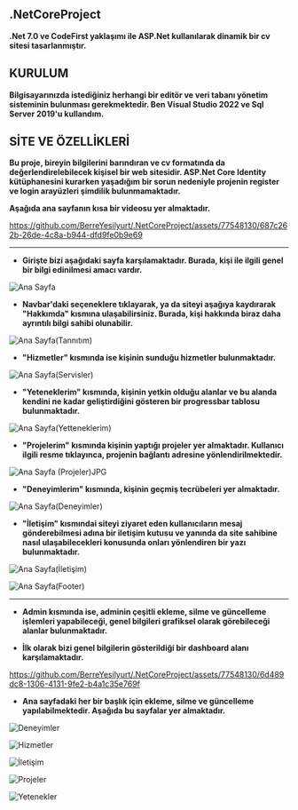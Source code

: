 ## .NetCoreProject

**.Net 7.0 ve CodeFirst yaklaşımı ile ASP.Net kullanılarak dinamik bir cv sitesi tasarlanmıştır.**

## KURULUM
**Bilgisayarınızda istediğiniz herhangi bir editör ve veri tabanı yönetim sisteminin bulunması gerekmektedir. Ben Visual Studio 2022 ve Sql Server 2019'u kullandım.**

## SİTE VE ÖZELLİKLERİ
**Bu proje, bireyin bilgilerini barındıran ve cv formatında da değerlendirelebilecek kişisel bir web sitesidir. ASP.Net Core Identity kütüphanesini kurarken yaşadığım bir sorun nedeniyle projenin register ve login arayüzleri şimdilik bulunmamaktadır.**

**Aşağıda ana sayfanın kısa bir videosu yer almaktadır.**

https://github.com/BerreYesilyurt/.NetCoreProject/assets/77548130/687c262b-26de-4c8a-b944-dfd9fe0b9e69
  
---


- **Girişte bizi aşağıdaki sayfa karşılamaktadır. Burada, kişi ile ilgili genel bir bilgi edinilmesi amacı vardır.**

![Ana Sayfa](https://github.com/BerreYesilyurt/.NetCoreProject/assets/77548130/34244a33-a979-4174-a89d-5221b44240eb)

- **Navbar'daki seçeneklere tıklayarak, ya da siteyi aşağıya kaydırarak "Hakkımda" kısmına ulaşabilirsiniz. Burada, kişi hakkında biraz daha ayrıntılı bilgi sahibi olunabilir.**

![Ana Sayfa(Tannıtım)](https://github.com/BerreYesilyurt/.NetCoreProject/assets/77548130/e38ba041-1f80-4706-97fe-a19025f8c30d)

- **"Hizmetler" kısmında ise kişinin sunduğu hizmetler bulunmaktadır.**

![Ana Sayfa(Servisler)](https://github.com/BerreYesilyurt/.NetCoreProject/assets/77548130/d2bcc765-a002-4f8a-88fb-d5f70917cd7d)

- **"Yeteneklerim" kısmında, kişinin yetkin olduğu alanlar ve bu alanda kendini ne kadar geliştirdiğini gösteren bir progressbar tablosu bulunmaktadır.**
  
![Ana Sayfa(Yetteneklerim)](https://github.com/BerreYesilyurt/.NetCoreProject/assets/77548130/4a67c9b4-3888-4f4d-a605-05cb89e6a435)

- **"Projelerim" kısmında kişinin yaptığı projeler yer almaktadır. Kullanıcı ilgili resme tıklayınca, projenin bağlantı adresine yönlendirilmektedir.**
  
![Ana Sayfa (Projeler)JPG](https://github.com/BerreYesilyurt/.NetCoreProject/assets/77548130/a57f5699-6bcb-4df4-af3c-024b5e4a00a3)

- **"Deneyimlerim" kısmında, kişinin geçmiş tecrübeleri yer almaktadır.**

![Ana Sayfa(Deneyimler)](https://github.com/BerreYesilyurt/.NetCoreProject/assets/77548130/f5592350-f31a-42c6-937d-c56ac60d5d45)

- **"İletişim" kısmındai siteyi ziyaret eden kullanıcıların mesaj gönderebilmesi adına bir iletişim kutusu ve yanında da site sahibine nasıl ulaşabilecekleri konusunda onları yönlendiren bir yazı bulunmaktadır.**
  
![Ana Sayfa(İletişim)](https://github.com/BerreYesilyurt/.NetCoreProject/assets/77548130/4a2b6caa-d93b-4689-ad4c-058838776afa)

![Ana Sayfa(Footer)](https://github.com/BerreYesilyurt/.NetCoreProject/assets/77548130/b720e194-c833-4f13-a235-6de19cfdbb3a)


---

- **Admin kısmında ise, adminin çeşitli ekleme, silme ve güncelleme işlemleri yapabileceği, genel bilgileri grafiksel olarak görebileceği alanlar bulunmaktadır.**

- **İlk olarak bizi genel bilgilerin gösterildiği bir dashboard alanı karşılamaktadır.**

https://github.com/BerreYesilyurt/.NetCoreProject/assets/77548130/6d489dc8-1306-4131-9fe2-b4a1c35e769f

- **Ana sayfadaki her bir başlık için ekleme, silme ve güncelleme yapılabilmektedir. Aşağıda bu sayfalar yer almaktadır.**

 
![Deneyimler](https://github.com/BerreYesilyurt/.NetCoreProject/assets/77548130/8b173c4b-b308-4387-9c6d-735f4af5ffd9)


![Hizmetler](https://github.com/BerreYesilyurt/.NetCoreProject/assets/77548130/91bc6eff-a3c3-4ca1-8f77-ae84170c2724)


![İletişim](https://github.com/BerreYesilyurt/.NetCoreProject/assets/77548130/b28cff42-bcc6-4e93-83ab-1506eef3c95d)


![Projeler](https://github.com/BerreYesilyurt/.NetCoreProject/assets/77548130/ce429d63-7467-4b31-8ad8-3f8142f9179b)


![Yetenekler](https://github.com/BerreYesilyurt/.NetCoreProject/assets/77548130/e4090886-499e-4f72-947b-5dc23a917137)

